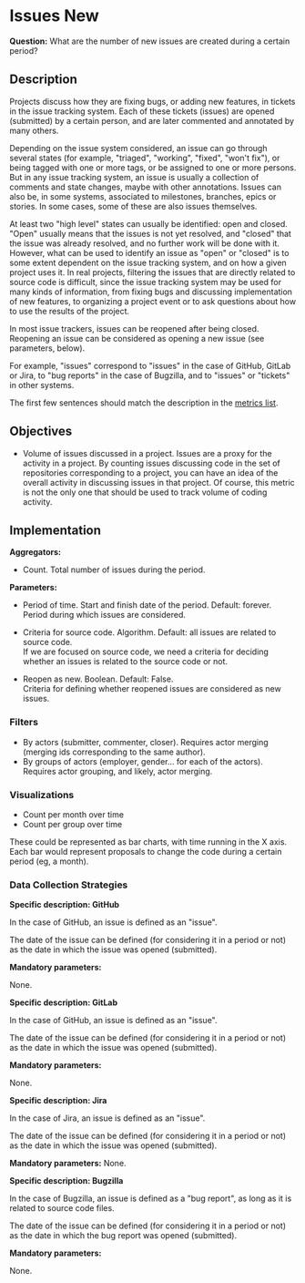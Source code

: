 # Issues New

**Question:** What are the number of new issues are created during a certain period? 


## Description

Projects discuss how they are fixing bugs, or adding new features,
in tickets in the issue tracking system.
Each of these tickets (issues) are opened (submitted) by a certain
person, and are later commented and annotated by many others.

Depending on the issue system considered,
an issue can go through several states (for example, "triaged",
"working", "fixed", "won't fix"), or being tagged with one or more
tags, or be assigned to one or more persons.
But in any issue tracking system, an issue is usually a collection
of comments and state changes, maybe with other annotations.
Issues can also be, in some systems, associated to
milestones, branches, epics or stories. In some cases,
some of these are also issues themselves.

At least two "high level" states can usually be identified:
open and closed. "Open" usually means that the issues is not
yet resolved, and "closed" that the issue was already resolved,
and no further work will be done with it. However, what can be
used to identify an issue as "open" or "closed" is to some extent
dependent on the issue tracking system, and on how a given project
uses it.
 In real projects, filtering the issues that are directly related to
source code is difficult, since the issue tracking system may be
used for many kinds of information, from fixing bugs and discussing
implementation of new features, to organizing a project event or
to ask questions about how to use the results of the project.

In most issue trackers, issues can be reopened after being closed.
Reopening an issue can be considered
as opening a new issue (see parameters, below).

For example, "issues" correspond to "issues" in the case of GitHub,
GitLab or Jira, to "bug reports" in the case of Bugzilla, and to
"issues" or "tickets" in other systems.

The first few sentences should match the description in the [metrics list](../activity-metrics-list.md).


## Objectives

* Volume of issues discussed in a project.
    Issues are a proxy for the activity in a project.
    By counting issues discussing code in the set of repositories corresponding
    to a project, you can have an idea of the overall activity in
    discussing issues in that project.
    Of course, this metric is not the only one that should be
    used to track volume of coding activity.


## Implementation

**Aggregators:**
* Count. Total number of issues during the period.

**Parameters:**
* Period of time. Start and finish date of the period. Default: forever.  
    Period during which issues are considered.<br>

* Criteria for source code. Algorithm. Default: all issues are related to
  source code.  
    If we are focused on source code, we need a criteria for deciding
    whether an issues is related to the source code or not.<br>

* Reopen as new. Boolean. Default: False.  
    Criteria for defining whether reopened issues are considered
    as new issues.


### Filters 

* By actors (submitter, commenter, closer). Requires actor merging
(merging ids corresponding to the same author).
* By groups of actors (employer, gender... for each of the actors).
Requires actor grouping, and likely, actor merging.


### Visualizations 

* Count per month over time
* Count per group over time

These could be represented as bar charts, with time running in the X axis.
Each bar would represent proposals to change the code
during a certain period (eg, a month).


### Data Collection Strategies 

**Specific description: GitHub**

In the case of GitHub, an issue is defined as an "issue".

The date of the issue can be defined (for considering it in a period or not)
as the date in which the issue was opened (submitted).

__Mandatory parameters:__

None.

**Specific description: GitLab**

In the case of GitHub, an issue is defined as an "issue".

The date of the issue can be defined (for considering it in a period or not)
as the date in which the issue was opened (submitted).

__Mandatory parameters:__

None.

**Specific description: Jira**

In the case of Jira, an issue is defined as an "issue".

The date of the issue can be defined (for considering it in a period or not)
as the date in which the issue was opened (submitted).

__Mandatory parameters:__
 None.

**Specific description: Bugzilla**

In the case of Bugzilla, an issue is defined as a "bug report",
as long as it is related to source code files.

The date of the issue can be defined (for considering it in a period or not)
as the date in which the bug report was opened (submitted).

__Mandatory parameters:__

None.

 
